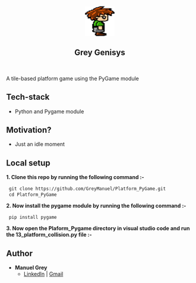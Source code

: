 <br />

<p align="center">
    <img src="img/guy1.png" width="80" height="80"/>
</p>

<h2 align="center">Grey Genisys</h2>
<br />

<p align="justify">
    A tile-based platform game using the PyGame module
</p>

## Tech-stack

- Python and Pygame module

## Motivation?

- Just an idle moment

## Local setup

 **1. Clone this repo by running the following command :-**
 ```
  git clone https://github.com/GreyManuel/Platform_PyGame.git
  cd Platform_PyGame
 ```

 **2. Now install the pygame module by running the following command :-**
 ```
  pip install pygame
 ```
 **3. Now open the Plaform_Pygame directory in visual studio code and run the 13_platform_collision.py file :-**


## Author

- **Manuel Grey**
    - [LinkedIn](http://www.linkedin.com/in/manuel-grey-aa4010182) | [Gmail](mailto:greytechsystems@gmail.com)
